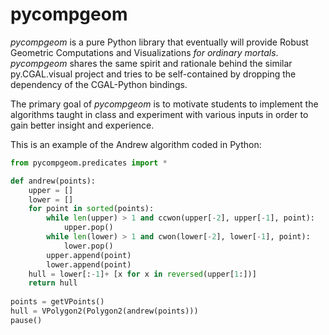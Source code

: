 pycompgeom
==========
*pycompgeom* is a pure Python library that eventually will provide 
Robust Geometric Computations and Visualizations _for ordinary mortals_.
*pycompgeom* shares the same spirit and rationale behind the similar 
py.CGAL.visual project and  tries to be self-contained by dropping the
dependency of the CGAL-Python bindings.

The primary goal of *pycompgeom* is to motivate students to implement 
the algorithms taught in class and experiment with various inputs in 
order to gain better insight and experience.

This is an example of the Andrew algorithm coded in Python: 

```python
from pycompgeom.predicates import *

def andrew(points):
	upper = []
	lower = []
	for point in sorted(points):
		while len(upper) > 1 and ccwon(upper[-2], upper[-1], point):
			upper.pop()
		while len(lower) > 1 and cwon(lower[-2], lower[-1], point):
			lower.pop()
		upper.append(point)
		lower.append(point)
	hull = lower[:-1]+ [x for x in reversed(upper[1:])]
	return hull
	
points = getVPoints()
hull = VPolygon2(Polygon2(andrew(points)))
pause()
```
